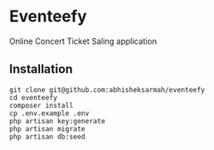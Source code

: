 # Eventeefy

Online Concert Ticket Saling application

## Installation

```
git clone git@github.com:abhisheksarmah/eventeefy
cd eventeefy
composer install
cp .env.example .env
php artisan key:generate
php artisan migrate
php artisan db:seed
```
